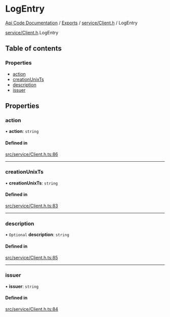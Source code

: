 # LogEntry
 
[Api Code Documentation](../README.md) / [Exports](../modules.md) / [service/Client.h](../modules/service_Client_h.md) / LogEntry

[service/Client.h](../modules/service_Client_h.md).LogEntry

## Table of contents

### Properties

- [action](service_Client_h.LogEntry.md#action)
- [creationUnixTs](service_Client_h.LogEntry.md#creationunixts)
- [description](service_Client_h.LogEntry.md#description)
- [issuer](service_Client_h.LogEntry.md#issuer)

## Properties

### action

• **action**: `string`

#### Defined in

[src/service/Client.h.ts:86](https://github.com/openkfw/TruBudget/blob/d2b440c/api/src/service/Client.h.ts#L86)

___

### creationUnixTs

• **creationUnixTs**: `string`

#### Defined in

[src/service/Client.h.ts:83](https://github.com/openkfw/TruBudget/blob/d2b440c/api/src/service/Client.h.ts#L83)

___

### description

• `Optional` **description**: `string`

#### Defined in

[src/service/Client.h.ts:85](https://github.com/openkfw/TruBudget/blob/d2b440c/api/src/service/Client.h.ts#L85)

___

### issuer

• **issuer**: `string`

#### Defined in

[src/service/Client.h.ts:84](https://github.com/openkfw/TruBudget/blob/d2b440c/api/src/service/Client.h.ts#L84)
